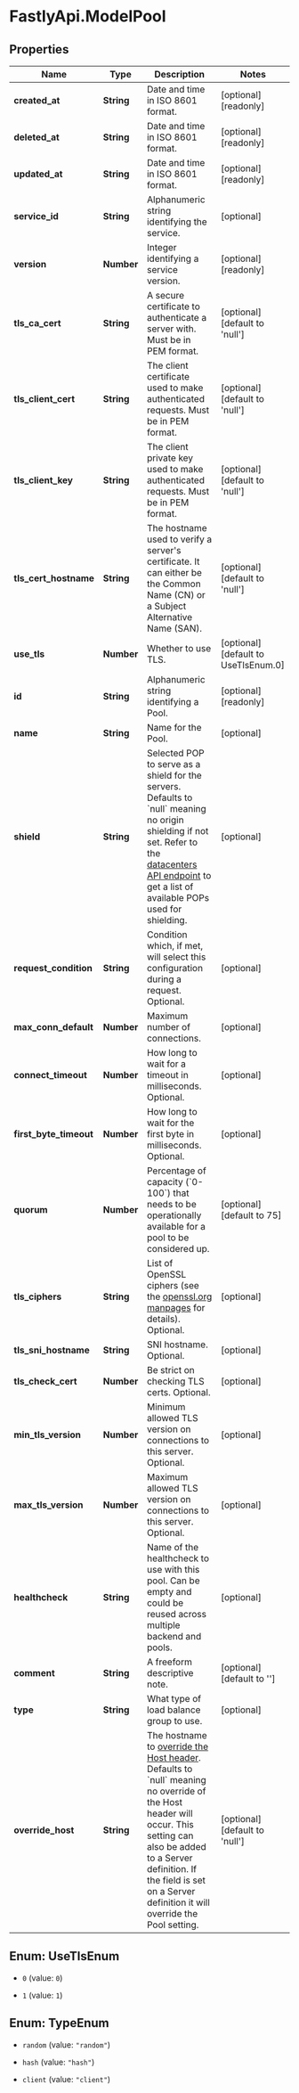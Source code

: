 # FastlyApi.ModelPool

## Properties

Name | Type | Description | Notes
------------ | ------------- | ------------- | -------------
**created_at** | **String** | Date and time in ISO 8601 format. | [optional] [readonly] 
**deleted_at** | **String** | Date and time in ISO 8601 format. | [optional] [readonly] 
**updated_at** | **String** | Date and time in ISO 8601 format. | [optional] [readonly] 
**service_id** | **String** | Alphanumeric string identifying the service. | [optional] 
**version** | **Number** | Integer identifying a service version. | [optional] [readonly] 
**tls_ca_cert** | **String** | A secure certificate to authenticate a server with. Must be in PEM format. | [optional] [default to &#39;null&#39;]
**tls_client_cert** | **String** | The client certificate used to make authenticated requests. Must be in PEM format. | [optional] [default to &#39;null&#39;]
**tls_client_key** | **String** | The client private key used to make authenticated requests. Must be in PEM format. | [optional] [default to &#39;null&#39;]
**tls_cert_hostname** | **String** | The hostname used to verify a server&#39;s certificate. It can either be the Common Name (CN) or a Subject Alternative Name (SAN). | [optional] [default to &#39;null&#39;]
**use_tls** | **Number** | Whether to use TLS. | [optional] [default to UseTlsEnum.0]
**id** | **String** | Alphanumeric string identifying a Pool. | [optional] [readonly] 
**name** | **String** | Name for the Pool. | [optional] 
**shield** | **String** | Selected POP to serve as a shield for the servers. Defaults to &#x60;null&#x60; meaning no origin shielding if not set. Refer to the [datacenters API endpoint](/reference/api/utils/datacenter/) to get a list of available POPs used for shielding. | [optional] 
**request_condition** | **String** | Condition which, if met, will select this configuration during a request. Optional. | [optional] 
**max_conn_default** | **Number** | Maximum number of connections. | [optional] 
**connect_timeout** | **Number** | How long to wait for a timeout in milliseconds. Optional. | [optional] 
**first_byte_timeout** | **Number** | How long to wait for the first byte in milliseconds. Optional. | [optional] 
**quorum** | **Number** | Percentage of capacity (&#x60;0-100&#x60;) that needs to be operationally available for a pool to be considered up. | [optional] [default to 75]
**tls_ciphers** | **String** | List of OpenSSL ciphers (see the [openssl.org manpages](https://www.openssl.org/docs/man1.0.2/man1/ciphers) for details). Optional. | [optional] 
**tls_sni_hostname** | **String** | SNI hostname. Optional. | [optional] 
**tls_check_cert** | **Number** | Be strict on checking TLS certs. Optional. | [optional] 
**min_tls_version** | **Number** | Minimum allowed TLS version on connections to this server. Optional. | [optional] 
**max_tls_version** | **Number** | Maximum allowed TLS version on connections to this server. Optional. | [optional] 
**healthcheck** | **String** | Name of the healthcheck to use with this pool. Can be empty and could be reused across multiple backend and pools. | [optional] 
**comment** | **String** | A freeform descriptive note. | [optional] [default to &#39;&#39;]
**type** | **String** | What type of load balance group to use. | [optional] 
**override_host** | **String** | The hostname to [override the Host header](https://docs.fastly.com/en/guides/specifying-an-override-host). Defaults to &#x60;null&#x60; meaning no override of the Host header will occur. This setting can also be added to a Server definition. If the field is set on a Server definition it will override the Pool setting. | [optional] [default to &#39;null&#39;]



## Enum: UseTlsEnum


* `0` (value: `0`)

* `1` (value: `1`)





## Enum: TypeEnum


* `random` (value: `"random"`)

* `hash` (value: `"hash"`)

* `client` (value: `"client"`)




